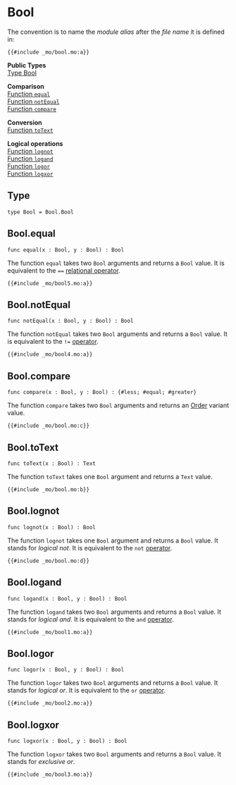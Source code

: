 # Bool
The convention is to name the *module alias* after the *file name* it is defined in:
```motoko
{{#include _mo/bool.mo:a}}
```

**Public Types**  
[Type Bool](#type)  

**Comparison**  
[Function `equal`](#boolequal)  
[Function `notEqual`](#boolnotequal)  
[Function `compare`](#boolcompare)  

**Conversion**  
[Function `toText`](#booltotext)  

**Logical operations**  
[Function `lognot`](#boollognot)  
[Function `logand`](#boollogand)  
[Function `logor`](#boollogor)  
[Function `logxor`](#boollogxor)  
 
 


## Type
```motoko
type Bool = Bool.Bool
```

## Bool.equal
```motoko
func equal(x : Bool, y : Bool) : Bool
```

The function `equal` takes two `Bool` arguments and returns a `Bool` value. It is equivalent to the `==` [relational operator](/common-programming-concepts/operators.html#relational-operators).

```motoko
{{#include _mo/bool5.mo:a}}
```

## Bool.notEqual

```motoko
func notEqual(x : Bool, y : Bool) : Bool
```

The function `notEqual` takes two `Bool` arguments and returns a `Bool` value. It is equivalent to the `!=` [operator](/common-programming-concepts/operators.html).

```motoko
{{#include _mo/bool4.mo:a}}
```

## Bool.compare

```motoko
func compare(x : Bool, y : Bool) : {#less; #equal; #greater}
```

The function `compare` takes two `Bool` arguments and returns an [Order](/base-library/utils/order.html) variant value.  

```motoko
{{#include _mo/bool.mo:c}}
```


## Bool.toText

```motoko
func toText(x : Bool) : Text
```

The function `toText` takes one `Bool` argument and returns a `Text` value.  

```motoko
{{#include _mo/bool.mo:b}}
```


## Bool.lognot

```motoko
func lognot(x : Bool) : Bool
```

The function `lognot` takes one `Bool` argument and returns a `Bool` value. It stands for *logical not*. It is equivalent to the `not` [operator](/common-programming-concepts/operators.html).

```motoko
{{#include _mo/bool.mo:d}}
```

## Bool.logand

```motoko
func logand(x : Bool, y : Bool) : Bool
```

The function `logand` takes two `Bool` arguments and returns a `Bool` value. It stands for *logical and*. It is equivalent to the `and` [operator](/common-programming-concepts/operators.html).

```motoko
{{#include _mo/bool1.mo:a}}
```

## Bool.logor

```motoko
func logor(x : Bool, y : Bool) : Bool
```

The function `logor` takes two `Bool` arguments and returns a `Bool` value. It stands for *logical or*. It is equivalent to the `or` [operator](/common-programming-concepts/operators.html).

```motoko
{{#include _mo/bool2.mo:a}}
```

## Bool.logxor

```motoko
func logxor(x : Bool, y : Bool) : Bool
```

The function `logxor` takes two `Bool` arguments and returns a `Bool` value. It stands for *exclusive or*.

```motoko
{{#include _mo/bool3.mo:a}}
```


